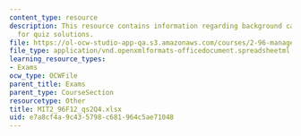 ```yaml
---
content_type: resource
description: This resource contains information regarding background calculations
  for quiz solutions.
file: https://ol-ocw-studio-app-qa.s3.amazonaws.com/courses/2-96-management-in-engineering-fall-2012/e7a8cf4a9c435798c681964c5ae71048_MIT2_96F12_qs2Q4.xlsx
file_type: application/vnd.openxmlformats-officedocument.spreadsheetml.sheet
learning_resource_types:
- Exams
ocw_type: OCWFile
parent_title: Exams
parent_type: CourseSection
resourcetype: Other
title: MIT2_96F12_qs2Q4.xlsx
uid: e7a8cf4a-9c43-5798-c681-964c5ae71048
---
```

